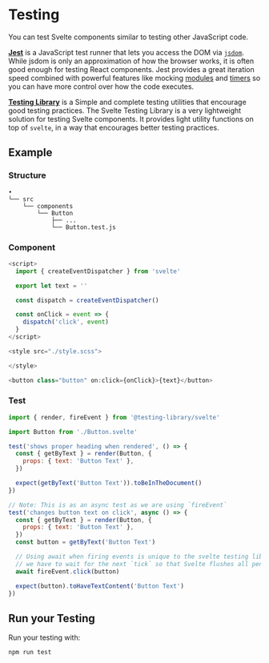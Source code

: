 # Testing

You can test Svelte components similar to testing other JavaScript code.

**[Jest](https://facebook.github.io/jest/)** is a JavaScript test runner that lets you access the DOM via [`jsdom`](/docs/testing-environments.html#mocking-a-rendering-surface). While jsdom is only an approximation of how the browser works, it is often good enough for testing React components. Jest provides a great iteration speed combined with powerful features like mocking [modules](/docs/testing-environments.html#mocking-modules) and [timers](/docs/testing-environments.html#mocking-timers) so you can have more control over how the code executes.

**[Testing Library](https://testing-library.com/svelte)** is a Simple and complete testing utilities that encourage good testing practices. The Svelte Testing Library is a very lightweight solution for testing Svelte components. It provides light utility functions on top of `svelte`, in a way that encourages better testing practices.

## Example

### Structure

```
•
└── src
    └── components
        └── Button
            ├── ...
            └── Button.test.js
```

### Component

```javascript
<script>
  import { createEventDispatcher } from 'svelte'

  export let text = ''

  const dispatch = createEventDispatcher()

  const onClick = event => {
    dispatch('click', event)
  }
</script>

<style src="./style.scss">

</style>

<button class="button" on:click={onClick}>{text}</button>
```

### Test

```javascript
import { render, fireEvent } from '@testing-library/svelte'

import Button from './Button.svelte'

test('shows proper heading when rendered', () => {
  const { getByText } = render(Button, {
    props: { text: 'Button Text' },
  })

  expect(getByText('Button Text')).toBeInTheDocument()
})

// Note: This is as an async test as we are using `fireEvent`
test('changes button text on click', async () => {
  const { getByText } = render(Button, {
    props: { text: 'Button Text' },
  })
  const button = getByText('Button Text')

  // Using await when firing events is unique to the svelte testing library because
  // we have to wait for the next `tick` so that Svelte flushes all pending state changes.
  await fireEvent.click(button)

  expect(button).toHaveTextContent('Button Text')
})
```

## Run your Testing

Run your testing with:

```bash
npm run test
```

